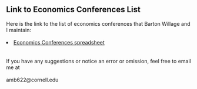 <html lang="en">
  <head>
    <meta charset="utf-8">
    <meta name="description" content="List of economics conferences">
  
  </head>

        

<div class="page-header">
  <h2>Link to Economics Conferences List </h2>
</div>

<div class="row-fluid">
  <div class="span12">
    Here is the link to the list of economics conferences that Barton Willage and I maintain:
    <br/>
    <br/>
    <li><a href="https://docs.google.com/spreadsheets/d/1MNeXLKiwQA4MK3cZ3Hr1WWXZTReh3rKQU_yfTKnu-hg/edit?usp=sharing">Economics Conferences spreadsheet</a></li>
    <br/>
    <br/>
    If you have any suggestions or notice an error or omission, feel free to email me at
    <br/>
    <br/>
    amb622@cornell.edu

  </div>
</div>


<br/>
<br/>
<br/>

     
  <span id="lastModified"></span>

  

    
</html>
